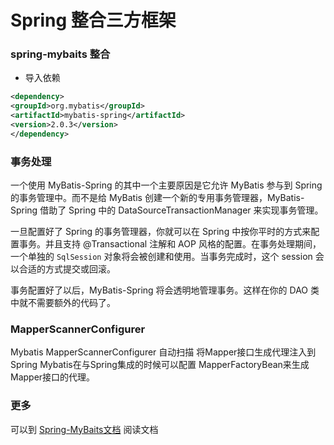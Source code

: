 # Spring 整合三方框架

### spring-mybaits 整合

* 导入依赖

```xml
<dependency>
<groupId>org.mybatis</groupId>
<artifactId>mybatis-spring</artifactId>
<version>2.0.3</version>
</dependency>
```

### 事务处理

一个使用 MyBatis-Spring 的其中一个主要原因是它允许 MyBatis 参与到 Spring 的事务管理中。而不是给 MyBatis 创建一个新的专用事务管理器，MyBatis-Spring 借助了 Spring 中的 DataSourceTransactionManager 来实现事务管理。

一旦配置好了 Spring 的事务管理器，你就可以在 Spring 中按你平时的方式来配置事务。并且支持 @Transactional 注解和 AOP 风格的配置。在事务处理期间，一个单独的 `SqlSession` 对象将会被创建和使用。当事务完成时，这个 session 会以合适的方式提交或回滚。

事务配置好了以后，MyBatis-Spring 将会透明地管理事务。这样在你的 DAO 类中就不需要额外的代码了。

### MapperScannerConfigurer

Mybatis MapperScannerConfigurer 自动扫描 将Mapper接口生成代理注入到Spring Mybatis在与Spring集成的时候可以配置 MapperFactoryBean来生成Mapper接口的代理。

### 更多
可以到 [Spring-MyBaits文档](https://mybatis.org/spring/zh/getting-started.html) 阅读文档

